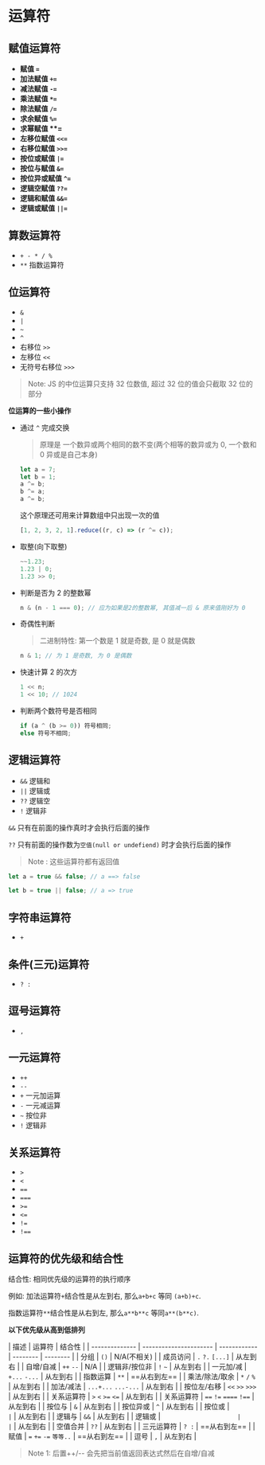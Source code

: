 # 运算符

## 赋值运算符

- **赋值 `=`**
- **加法赋值 `+=`**
- **减法赋值 `-=`**
- **乘法赋值 `*=`**
- **除法赋值 `/=`**
- **求余赋值 `%=`**
- **求幂赋值 \*\*=**
- **左移位赋值 `<<=`**
- **右移位赋值 `>>=`**
- **按位或赋值 `|=`**
- **按位与赋值 `&=`**
- **按位异或赋值 `^=`**
- **逻辑空赋值 `??=`**
- **逻辑和赋值 `&&=`**
- **逻辑或赋值 `||=`**

## 算数运算符

- `+ - * / %`
- `**` 指数运算符

## 位运算符

- `&`
- `|`
- `~`
- `^`
- 右移位 `>>`
- 左移位 `<<`
- 无符号右移位 `>>>`

> Note: JS 的中位运算只支持 32 位数值, 超过 32 位的值会只截取 32 位的部分

**位运算的一些小操作**

- 通过 `^` 完成交换

  > 原理是 一个数异或两个相同的数不变(两个相等的数异或为 0, 一个数和 0 异或是自己本身)

  ```js
  let a = 7;
  let b = 1;
  a ^= b;
  b ^= a;
  a ^= b;
  ```

  这个原理还可用来计算数组中只出现一次的值

  ```js
  [1, 2, 3, 2, 1].reduce((r, c) => (r ^= c));
  ```

- 取整(向下取整)

  ```js
  ~~1.23;
  1.23 | 0;
  1.23 >> 0;
  ```

- 判断是否为 2 的整数幂

  ```js
  n & (n - 1 === 0); // 应为如果是2的整数幂, 其值减一后 & 原来值刚好为 0
  ```

- 奇偶性判断

  > 二进制特性: 第一个数是 1 就是奇数, 是 0 就是偶数

  ```js
  n & 1; // 为 1 是奇数, 为 0 是偶数
  ```

- 快速计算 2 的次方

  ```js
  1 << n;
  1 << 10; // 1024
  ```

- 判断两个数符号是否相同

  ```js
  if (a ^ (b >= 0)) 符号相同;
  else 符号不相同;
  ```

## 逻辑运算符

- `&&` 逻辑和
- `||` 逻辑或
- `??` 逻辑空
- `!` 逻辑非

`&&` 只有在前面的操作真时才会执行后面的操作

`??` 只有前面的操作数为`空值(null or undefiend)` 时才会执行后面的操作

> Note : 这些运算符都有返回值

```js
let a = true && false; // a ==> false

let b = true || false; // a => true
```

## 字符串运算符

- `+`

## 条件(三元)运算符

- `? :`

## 逗号运算符

- `,`

## 一元运算符

- `++`
- `--`
- `+` 一元加运算
- `-` 一元减运算
- `~` 按位非
- `!` 逻辑非

## 关系运算符

- `>`
- `<`
- `==`
- `===`
- `>=`
- `<=`
- `!=`
- `!==`

## 运算符的优先级和结合性

结合性: 相同优先级的运算符的执行顺序

例如:
加法运算符`+`结合性是从左到右, 那么`a+b+c` 等同 `(a+b)+c`.

指数运算符`**`结合性是从右到左, 那么`a**b**c` 等同`a**(b**c)`.

**以下优先级从高到低排列**

| 描述           | 运算符                 | 结合性       |
| -------------- | ---------------------- | ------------ | -------- | -------- |
| 分组           | `()`                   | N/A(不相关)  |
| 成员访问       | `.` `?.` `[...]`       | 从左到右     |
| 自增/自减      | `++` `--`              | N/A          |
| 逻辑非/按位非  | `!` `~`                | 从左到右     |
| 一元加/减      | `+...` `-...`          | 从左到右     |
| 指数运算       | `**`                   | ==从右到左== |
| 乘法/除法/取余 | `*` `/` `%`            | 从左到右     |
| 加法/减法      | `...+...` `...-...`    | 从左到右     |
| 按位左/右移    | `<<` `>>` `>>>`        | 从左到右     |
| 关系运算符     | `>` `<` `>=` `<=`      | 从左到右     |
| 关系运算符     | `==` `!=` `====` `!==` | 从左到右     |
| 按位与         | `&`                    | 从左到右     |
| 按位异或       | `^`                    | 从左到右     |
| 按位或         | `                      | `            | 从左到右 |
| 逻辑与         | `&&`                   | 从左到右     |
| 逻辑或         | `                      |              | `        | 从左到右 |
| 空值合并       | `??`                   | 从左到右     |
| 三元运算符     | `? :`                  | ==从右到左== |
| 赋值           | `=` `+=` `-=` `等等..` | ==从右到左== |
| 逗号           | `,`                    | 从左到右     |

> Note 1: 后置++/-- 会先把当前值返回表达式然后在自增/自减

